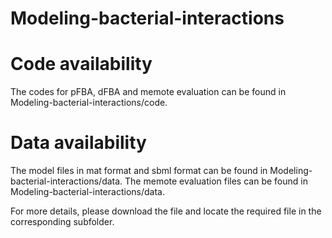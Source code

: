 # Modeling-bacterial-interactions

# Code availability
The codes for pFBA, dFBA and memote evaluation can be found in Modeling-bacterial-interactions/code.

# Data availability
The model files in mat format and sbml format can be found in Modeling-bacterial-interactions/data.
The memote evaluation files can be found in Modeling-bacterial-interactions/data.

For more details, please download the file and locate the required file in the corresponding subfolder.  

 
